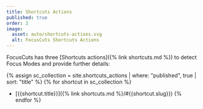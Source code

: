 ```yaml
---
title: Shortcuts Actions
published: true
order: 2
image:
  asset: auto/shortcuts-actions.svg
  alt: FocusCuts Shortcuts Actions
---
```

FocusCuts has three [Shortcuts actions]({% link shortcuts.md %}) to detect Focus Modes and provide further details:

{% assign sc_collection = site.shortcuts_actions | where: "published", true | sort: "title" %}
{% for shortcut in sc_collection %}
- [{{shortcut.title}}]({% link shortcuts.md %}/#{{shortcut.slug}})
{% endfor %}
